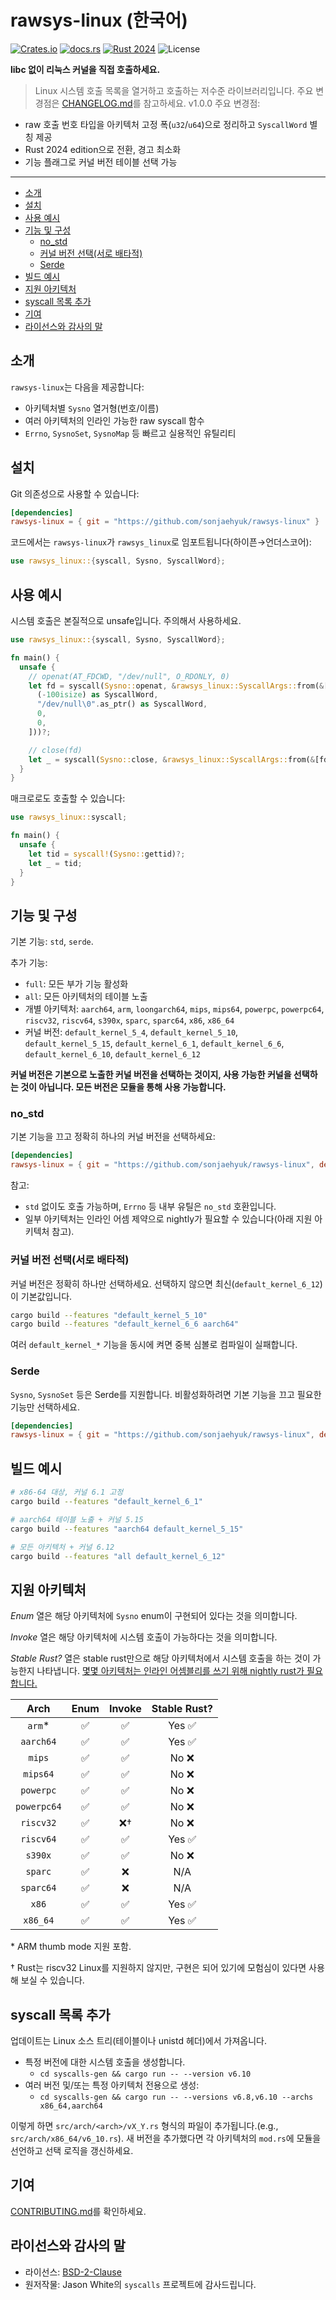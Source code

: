 # rawsys-linux (한국어)

[![Crates.io](https://img.shields.io/crates/v/syscalls?style=for-the-badge)](https://crates.io/crates/rawsys-linux)
[![docs.rs](https://img.shields.io/docsrs/syscalls?style=for-the-badge)](https://docs.rs/rawsys-linux)
[![Rust 2024](https://img.shields.io/badge/rust-2024-edition?style=for-the-badge&logo=rust)](https://doc.rust-lang.org/edition-guide/)
![License](https://img.shields.io/badge/license-BSD--2--Clause-blue?style=for-the-badge)

**libc 없이 리눅스 커널을 직접 호출하세요.**

> Linux 시스템 호출 목록을 열거하고 호출하는 저수준 라이브러리입니다.
> 주요 변경점은 [CHANGELOG.md](CHANGELOG.md)를 참고하세요. v1.0.0 주요 변경점:
* raw 호출 번호 타입을 아키텍처 고정 폭(`u32`/`u64`)으로 정리하고 `SyscallWord` 별칭 제공
* Rust 2024 edition으로 전환, 경고 최소화
* 기능 플래그로 커널 버전 테이블 선택 가능

---

* [소개](#소개)
* [설치](#설치)
* [사용 예시](#사용-예시)
* [기능 및 구성](#기능-및-구성)
  * [no_std](#no_std)
  * [커널 버전 선택(서로 배타적)](#커널-버전-선택서로-배타적)
  * [Serde](#serde)
* [빌드 예시](#빌드-예시)
* [지원 아키텍처](#지원-아키텍처)
* [syscall 목록 추가](#syscall-목록-추가)
* [기여](#기여)
* [라이선스와 감사의 말](#라이선스와-감사의-말)

## 소개

`rawsys-linux`는 다음을 제공합니다:
- 아키텍처별 `Sysno` 열거형(번호/이름)
- 여러 아키텍처의 인라인 가능한 raw syscall 함수
- `Errno`, `SysnoSet`, `SysnoMap` 등 빠르고 실용적인 유틸리티

## 설치

Git 의존성으로 사용할 수 있습니다:

```toml
[dependencies]
rawsys-linux = { git = "https://github.com/sonjaehyuk/rawsys-linux" }
```

코드에서는 `rawsys-linux`가 `rawsys_linux`로 임포트됩니다(하이픈→언더스코어):

```rust
use rawsys_linux::{syscall, Sysno, SyscallWord};
```

## 사용 예시

시스템 호출은 본질적으로 unsafe입니다. 주의해서 사용하세요.

```rust
use rawsys_linux::{syscall, Sysno, SyscallWord};

fn main() {
  unsafe {
    // openat(AT_FDCWD, "/dev/null", O_RDONLY, 0)
    let fd = syscall(Sysno::openat, &rawsys_linux::SyscallArgs::from(&[
      (-100isize) as SyscallWord,
      "/dev/null\0".as_ptr() as SyscallWord,
      0,
      0,
    ]))?;

    // close(fd)
    let _ = syscall(Sysno::close, &rawsys_linux::SyscallArgs::from(&[fd]))?;
  } 
}
```

매크로로도 호출할 수 있습니다:

```rust
use rawsys_linux::syscall;

fn main() {
  unsafe {
    let tid = syscall!(Sysno::gettid)?;
    let _ = tid;
  } 
}
```

## 기능 및 구성

기본 기능: `std`, `serde`.

추가 기능:
- `full`: 모든 부가 기능 활성화
- `all`: 모든 아키텍처의 테이블 노출
- 개별 아키텍처: `aarch64`, `arm`, `loongarch64`, `mips`, `mips64`, `powerpc`, `powerpc64`, `riscv32`, `riscv64`, `s390x`, `sparc`, `sparc64`, `x86`, `x86_64`
- 커널 버전: `default_kernel_5_4`, `default_kernel_5_10`, `default_kernel_5_15`, `default_kernel_6_1`, `default_kernel_6_6`, `default_kernel_6_10`, `default_kernel_6_12`

**커널 버전은 기본으로 노출한 커널 버전을 선택하는 것이지, 사용 가능한 커널을 선택하는 것이 아닙니다. 모든 버전은 모듈을 통해 사용 가능합니다.**

### no_std

기본 기능을 끄고 정확히 하나의 커널 버전을 선택하세요:

```toml
[dependencies]
rawsys-linux = { git = "https://github.com/sonjaehyuk/rawsys-linux", default-features = false, features = ["default_kernel_6_12", "serde"] }
```

참고:
- `std` 없이도 호출 가능하며, `Errno` 등 내부 유틸은 `no_std` 호환입니다.
- 일부 아키텍처는 인라인 어셈 제약으로 nightly가 필요할 수 있습니다(아래 지원 아키텍처 참고).

### 커널 버전 선택(서로 배타적)

커널 버전은 정확히 하나만 선택하세요. 선택하지 않으면 최신(`default_kernel_6_12`)이 기본값입니다.

```bash
cargo build --features "default_kernel_5_10"
cargo build --features "default_kernel_6_6 aarch64"
```

여러 `default_kernel_*` 기능을 동시에 켜면 중복 심볼로 컴파일이 실패합니다.

### Serde

`Sysno`, `SysnoSet` 등은 Serde를 지원합니다. 비활성화하려면 기본 기능을 끄고 필요한 기능만 선택하세요.

```toml
[dependencies]
rawsys-linux = { git = "https://github.com/sonjaehyuk/rawsys-linux", default-features = false, features = ["default_kernel_6_12"] }
```

## 빌드 예시

```bash
# x86-64 대상, 커널 6.1 고정
cargo build --features "default_kernel_6_1"

# aarch64 테이블 노출 + 커널 5.15
cargo build --features "aarch64 default_kernel_5_15"

# 모든 아키텍처 + 커널 6.12
cargo build --features "all default_kernel_6_12"
```

## 지원 아키텍처

*Enum* 열은 해당 아키텍처에 `Sysno` enum이 구현되어 있다는 것을 의미합니다.


*Invoke* 열은 해당 아키텍처에 시스템 호출이 가능하다는 것을 의미합니다.

*Stable Rust?* 열은 stable rust만으로 해당 아키텍처에서 시스템 호출을 하는 것이 가능한지 나타냅니다. [몇몇 아키텍처는 인라인 어셈블리를 쓰기 위해 nightly rust가 필요합니다.][asm_experimental_arch]  

[asm_experimental_arch]: https://github.com/rust-lang/rust/issues/93335

|    Arch     | Enum | Invoke | Stable Rust? |
|:-----------:|:----:|:------:|:------------:|
|   `arm`\*   |  ✅   |   ✅    |    Yes ✅     |
|  `aarch64`  |  ✅   |   ✅    |    Yes ✅     |
|   `mips`    |  ✅   |   ✅    |     No ❌     |
|  `mips64`   |  ✅   |   ✅    |     No ❌     |
|  `powerpc`  |  ✅   |   ✅    |     No ❌     |
| `powerpc64` |  ✅   |   ✅    |     No ❌     |
|  `riscv32`  |  ✅   |   ❌†   |     No ❌     |
|  `riscv64`  |  ✅   |   ✅    |    Yes ✅     |
|   `s390x`   |  ✅   |   ✅    |     No ❌     |
|   `sparc`   |  ✅   |   ❌    |     N/A      |
|  `sparc64`  |  ✅   |   ❌    |     N/A      |
|    `x86`    |  ✅   |   ✅    |    Yes ✅     |
|  `x86_64`   |  ✅   |   ✅    |    Yes ✅     |

\* ARM thumb mode 지원 포함.

† Rust는 riscv32 Linux를 지원하지 않지만, 구현은 되어 있기에 모험심이 있다면 사용해 보실 수 있습니다.

## syscall 목록 추가

업데이트는 Linux 소스 트리(테이블이나 unistd 헤더)에서 가져옵니다.

- 특정 버전에 대한 시스템 호출을 생성합니다.
  - `cd syscalls-gen && cargo run -- --version v6.10`
- 여러 버전 및/또는 특정 아키텍처 전용으로 생성:
  - `cd syscalls-gen && cargo run -- --versions v6.8,v6.10 --archs x86_64,aarch64`

이렇게 하면 `src/arch/<arch>/vX_Y.rs` 형식의 파일이 추가됩니다.(e.g., `src/arch/x86_64/v6_10.rs`).
새 버전을 추가했다면 각 아키텍처의 `mod.rs`에 모듈을 선언하고 선택 로직을 갱신하세요.

## 기여

[CONTRIBUTING.md](CONTRIBUTING.md)를 확인하세요.

## 라이선스와 감사의 말

- 라이선스: [BSD-2-Clause](LICENSE)
- 원저작물: Jason White의 `syscalls` 프로젝트에 감사드립니다.

